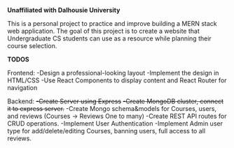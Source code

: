 **Unaffiliated with Dalhousie University**

This is a personal project to practice and improve building a MERN stack web application. The goal of this project is to create a website that Undergraduate CS students can use as a resource
while planning their course selection. 


****TODOS****

Frontend: 
-Design a professional-looking layout
-Implement the design in HTML/CSS
-Use React Components to display content and React Router for navigation


Backend:
~~-Create Server using Express~~
~~-Create MongoDB cluster, connect it to express server.~~
-Create Mongo schema&models for Courses, users, and reviews (Courses -> Reviews One to many)
-Create REST API routes for CRUD operations.
-Implement User Authentication
-Implement Admin user type for add/delete/editing Courses, banning users, full access to all reviews. 


